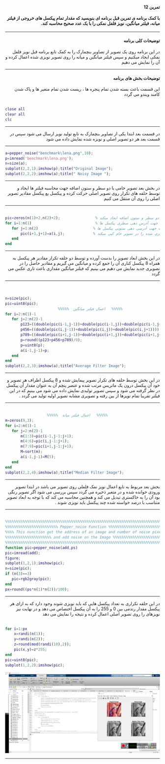 <div dir="rtl">

#### تمرین 12

#### با کمک برنامه ی تمرین قبل برنامه ای بنویسید که مقدار تمام پیکسل های خروجی از فیلتر میانه، فیلتر میانگین، نویز فلفل نمکی را با یک عدد صحیح محاسبه کند.
***
#### توضیحات کلی برنامه
در این برنامه روی یک تصویر از تصاویر بنچمارک را به کمک تابع برنامه قبل نویز فلفل نمکی ایجاد میکنیم و سپس  فیلتر میانگین و میانه را روی تصویر نویزی شده اعمال کرده و آن را نمایش می دهیم
***

#### توضیحات بخش های برنامه
 این قسمت باعث بسته شدن تمام پنجره ها ، ریست شدن تمام متغیر ها و پاک شدن کامند ویندو می گردد <br />

</div>

```matlab

close all         
clear all         
clc    

```
***
<div dir="rtl">
 
  در قسمت بعد ابتدا یکی از تصاویر بنچمارک به تابع تولید نویز ارسال می شود سپس در قسمت بعد هر دو تصویر اصلی و نویزه شده نمایش داده می شود 
 
 ***
 </div>
 
 
 ```matlab
a=pepper_noise("benchmark\lena.png",10);
p=imread('benchmark\lena.png');         
n=size(a);                           
subplot(2,2,1);imshow(p);title("Original Image");            
subplot(2,2,2);imshow(a);title(" Noisy Image ");  

```
***
<div dir="rtl">
 
 در بخش بعد تصویر خامی با دو سطر و ستون اضافه جهت محاسبه فیلتر ها ایجاد و توسط حلقه های تکرار روی تصویر اصلی حرکت کرده و پیکسل بع پیکسل مقادیر تصویر اصلی را
 روی آن منتقل می کنیم
 
***
</div>
 
 
 ```matlab

pic=zeros(n(1)+2,n(2)+2);                % تصویر خام جدیدی با دو سطر و ستون اضافه ایجاد میکند
for i=1:n(1)                             % حلقه جهت آدرس دهی سطری پیکسل ها
    for j=1:n(2)                         % حلقه جهت آدرسی دهی ستونی پیکسل ها
        pic(i+1,j+1)=a(i,j);             % تصویر نویزی شده را در تصویر خام کپی میکند
    end
end

```
***
<div dir="rtl">
 
 در این بخش ابعاد تصویر را بدست آورده و توسط دو حلقه تکرار مقادیر هر پیکسل به همراه 8 پیکسل کناری آن را جمع کرده و میانگین می گیریم و مقادیر حاصل را در تصویری جدید نمایش می دهیم می بینیم که فیلتر میانگین مقداری باعث تاری عکس می گردد
 
***
</div>
 
 
 ```matlab


n=size(pic);                           
pic=uint8(pic);                        
                         %%%%%  اعمال فیلتر میانگین   %%%%% 
for i=2:n(1)-1                                     
    for j=2:n(2)-1                      
        p123=((double(pic(i-1,j-1))+double(pic(i-1,j))+double(pic(i-1,j+1))));   
        p456=((double(pic(i,j-1))+double(pic(i,j))+double(pic(i,j+1))));         
        p789=((double(pic(i+1,j-1))+double(pic(i+1,j))+double(pic(i+1,j+1))));
        p=round((p123+p456+p789)/9);    
        p=uint8(p);                  
        a(i-1,j-1)=p;                  
    end
end 
subplot(2,2,3);imshow(a);title("Average Filter Image");     

```
***
<div dir="rtl">
 
 در این بخش توسط حلقه های تکرار تصویر پیمایش شده و 8 پیکسل اطراف هر تصویر و خود آن پیکسل درون یک ماتریس مرتب شده و عنصر پنچم آن به عنوان مقدار آن پیکسل در نظر گرفته
 می شود و سپس تصویر تولیدی نمایش داده می شود می بینیم که در این فیلتر تقریبا تمام نویزها از بین رفته و تصویری مشابه تصویر اولیه تولید می گردد .
 
***
                           

</div>
 
         
 
 ```matlab

                    %%%%%  اعمال فیلتر میانه   %%%%%
m=zeros(9,3);                        
for i=2:n(1)-1                       
    for j=2:n(2)-1                    
        m(1:3)=pic(i-1,j-1:j+1);     
        m(4:6)=pic(i,j-1:j+1);
        m(7:9)=pic(i+1,j-1:j+1);
        M=sort(m);                   
        a(i-1,j-1)=M(5);           
    end
end    
subplot(2,2,4);imshow(a);title("Median Filter Image");             
```
***
<div dir="rtl">
 
 بخش بعد مربوط به تابع اعمال نویز نمک فلفلی روی تصویر می باشد
در ابتدا تصویر ورودی خوانده شده و در متغیر ذخیره می گردد سپس بررسی می شود اگر تصویر رنگی بود آن را به خاکستری تبدیل می کند و همچنین محاسبه می کند که با توجه به ابعاد تصویر متناسب با درصد خواسته شده چند پیکسل باید نویزی شوند .
 
***
</div>
 
 
 ```matlab

%%%%%%%%%%%%%%%%%%%%%%%%%%%%%%%%%%%%%%%%%%%%%%%%%%%%%%%%%%%%%%%%%%%%%%%%%%%
%%%%%%%%%%%%%%%%%%%%%%%% Pepper_noise Function %%%%%%%%%%%%%%%%%%%%%%%%%%%%
%%%% This nunction get the address of an image and number of noise pixel%%%
%%%%%%%%%%%%%%%%%%%%% and add noise on the Image %%%%%%%%%%%%%%%%%%%%%%%%%%
%%%%%%%%%%%%%%%%%%%%%%%%%%%%%%%%%%%%%%%%%%%%%%%%%%%%%%%%%%%%%%%%%%%%%%%%%%%
function pic=pepper_noise(add,ps)                
pic=imread(add);                                
figure;                                          
subplot(1,2,1);imshow(pic);                     
n=size(pic);                                    
if (n(3)==3)                                    
    pic=rgb2gray(pic);                          
end 
px=round((ps*n(1)*n(2))/100);                   
```
***
<div dir="rtl">
 
در این حلقه تکراری به تعداد پیکسل هایی که باید نویزی شوند وجود دارد که به ازای هر پیکسل مقدار رندمی بین 0 و 255 را به آن پیکسل اختصاص می دهد و در نهایت نیز
نویزهای را روی تصویر اصلی اعمال کرده و نتیجه را نمایش می دهد

 </div>
 
```matlab

for i=1:px                                      
    x=randi(n(1));                               
    y=randi(n(2));                                
    z=round(mod(randi(10),2));                 
    pic(x,y)=z*255;                           
end
pic=uint8(pic);                                  
subplot(1,2,2);imshow(pic);                    
```
![alt text](https://github.com/semnan-university-ai/image-processing-class/blob/6606dac982f26896f5093ad5dbcc0dda28d49371/excersiecs/alirezachaji/12/Exce12.png)
***

